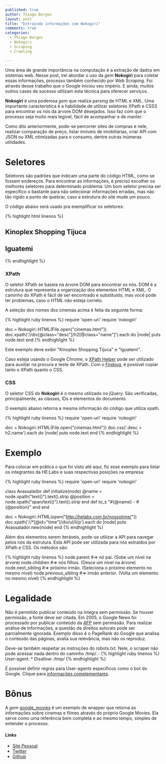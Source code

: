 ```yaml
---
published: true
author: Thiago Borges
layout: post
title: "Extraindo informações com Nokogiri"
comments: true
categories:
  - Thiago Borges
  - Nokogiri
  - Scraping
  - Crawling

---
```



Uma área de grande importância na computação é a extração de dados em sistemas web.
Nesse post, irei abordar o uso da _gem_ **Nokogiri** para coletar essas informações, processo também conhecido por _Web Scraping_. Foi através desse trabalho que o Google iniciou seu império. E ainda, muitos outros cases de sucesso utilizam esta técnica para oferecer serviços.

<!--more-->

**Nokogiri** é uma poderosa _gem_ que realiza parsing de HTML e XML. Uma importante característica é a habilidade de utilizar seletores XPath e CSS3 para encontrar os nós da árvore DOM desejados. Isso faz com que o processo seja muito mais legível, fácil de acompanhar e de manter.

Como dito anteriormente, pode-se percorrer sites de compras e nele, realizar comparação de preço, listar imóveis de imobiliárias, criar API com JSON ou XML otimizadas para o consumo, dentre outras inúmeras utilidades.


# Seletores
Seletores são padrões que indicam uma parte do código HTML, como se fossem endereços. Para encontrar as informações, é preciso escolher os melhores seletores para determinado problema. Um bom seletor precisa ser específico o bastante para não selecionar informações erradas, mas não tão rígido a ponto de quebrar, caso a estrutura do site mude um pouco.

O código abaixo será usado pra exemplificar os seletores:


{% highlight html linenos %}
<div class="theater">
  <div class="desc">
    <h2 class="name">Kinoplex Shopping Tijuca</h2>
  </div>
</div>
<div class="theater">
  <div class="desc">
    <h2 class="name">Iguatemi</h2>
  </div>
</div>
{% endhighlight %}

### XPath
O seletor XPath se baseia na árvore DOM para encontrar os nós. DOM é a estrutura que representa a organização dos elementos HTML e XML.
O caminho do XPath é fácil de ser encontrado e substituído, mas você pode ter problemas, caso o HTML não esteja correto.

A seleção dos nomes dos cinemas acima é feita da seguinte forma:

{% highlight ruby linenos %}
require 'open-uri'
require 'nokogiri'

doc = Nokogiri::HTML(File.open("cinemas.html"))
doc.xpath('//div[@class="desc"]/h2[@class="name"]').each do |node|
  puts node.text
end
{% endhighlight %}

Este exemplo deve exibir "Kinoplex Shopping Tijuca" e "Iguatemi".

Caso esteja usando o Google Chrome, o [XPath Helper](https://chrome.google.com/webstore/detail/xpath-helper/hgimnogjllphhhkhlmebbmlgjoejdpjl?utm_source=chrome-ntp-icon) pode ser utilizado para auxiliar na procura e teste de XPath.
Com o [Firebug](https://getfirebug.com), é possível copiar tanto o XPath quanto o CSS.

### CSS
O seletor CSS do **Nokogiri** é o mesmo utilizado no jQuery. São verificadas, principalmente, as classes, IDs e elementos do documento.

O exemplo abaixo retorna a mesma informação do código que utiliza xpath.

{% highlight ruby linenos %}
require 'open-uri'
require 'nokogiri'

doc = Nokogiri::HTML(File.open("cinemas.html"))
doc.css('.desc > h2.name').each do |node|
  puts node.text
end
{% endhighlight %}


# Exemplo

Para colocar em prática o que foi visto até aqui, fiz esse exemplo para listar os integrantes da HE:Labs e suas respectivas posições na empresa:

{% highlight ruby linenos %}
require 'open-uri'
require 'nokogiri'

class Avassalador
  def initialize(node)
    @name = node.xpath("text()").text().strip
    @position = node.xpath("span/text()").text().strip
  end
  def to_s
    "#{@name} - #{@position}"
  end
end

doc = Nokogiri::HTML(open("http://helabs.com.br/nossotime/"))
doc.xpath('//*[@id="time"]/div/ul/li/p').each do |node|
  puts Avassalador.new(node)
end
{% endhighlight %}

Além dos elementos serem iteráveis, pode-se utilizar a API para navegar pelos nós da estrutura. Esta API pode ser utilizada para nós extraidos por XPath e CSS. Os métodos são:

{% highlight ruby linenos %}
node.parent           #=> nó pai. (Sobe um nível na árvore)
node.children         #=> nós filhos. (Desce um nível na árvore)
node.next_sibling     #=> próximo irmão. (Seleciona o próximo elemento no mesmo nível)
node.previous_sibling #=> irmão anterior. (Volta um elemento no mesmo nível)
{% endhighlight %}

# Legalidade
Não é permitido publicar conteúdo na íntegra sem permissão. Se houver permissão, a fonte deve ser citada. Em 2005, o Google News foi processado por publicar conteúdo da [AFP](http://www.afp.com/) sem permissão. Para realizar análise de informações, a questão de direitos autorais pode ser parcialmente ignorada. Exemplo disso é o PageRank do Google que analisa o conteúdo das páginas, avalia sua relevância, mas não os reproduz.

Deve-se também respeitar as instruções do robots.txt. Nele, o scraper não pode acessar nada dentro do caminho /tmp/. :
{% highlight ruby linenos %}
User-agent: *
Disallow: /tmp/
{% endhighlight %}

É possível definir regras para User-agents específicos como o bot do Google. Clique para [informações complementares](http://www.robotstxt.org/robotstxt.html).


# Bônus

A _gem_ [google_movies](https://github.com/lucasallan/google_movies) é um exemplo de wrapper que retorna as informações sobre cinemas e filmes através do próprio Google Movies. Ela serve como uma referência bem completa e ao mesmo tempo, simples de entender o processo.


#### Links

- [Site Pessoal](http://www.thiagoborg.es)
- [Twitter](http://twitter.com/tgabrielborges)
- [Github](https://github.com/thiagogabriel)